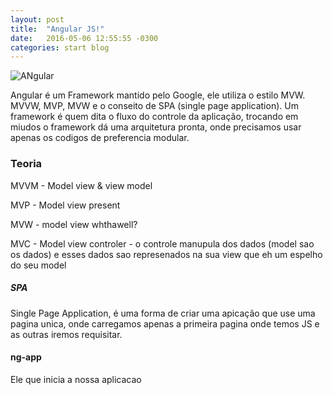 ```yaml
---
layout: post
title:  "Angular JS!"
date:   2016-05-06 12:55:55 -0300
categories: start blog
---
```

![ANgular](http://www.w3schools.com/angular/pic_angular.jpg)

Angular é um Framework mantido pelo Google, ele utiliza o estilo MVW. MVVW, MVP, MVW e o conseito de SPA (single page application).
Um framework é quem dita o fluxo do controle da aplicação, trocando em miudos o framework dá uma arquitetura pronta, onde precisamos usar apenas os codigos de preferencia modular.

### Teoria

MVVM - Model view & view model

MVP - Model view present

MVW - model view whthawell?

MVC - Model view controler - o controle manupula dos dados (model sao os dados)
e esses dados sao represenados na sua view que eh um espelho do seu model

##### SPA

Single Page Application, é uma forma de criar uma apicação que use uma pagina unica, onde
carregamos apenas a primeira pagina onde temos JS e as outras iremos requisitar.

#### ng-app

Ele que inicia a nossa aplicacao